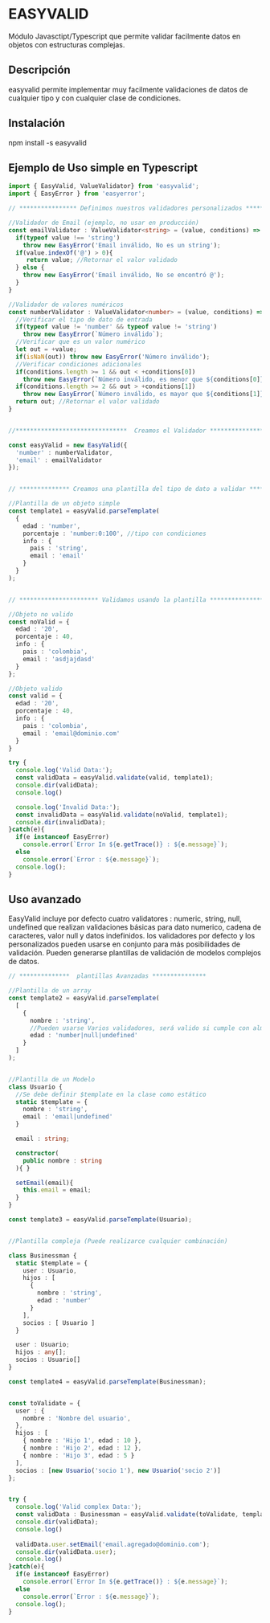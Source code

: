 # EASYVALID
Módulo Javasctipt/Typescript que permite validar facilmente datos en objetos con estructuras complejas.

## Descripción
easyvalid permite implementar muy facilmente validaciones de datos de cualquier tipo y con cualquier clase de condiciones.

## Instalación
npm install -s easyvalid

## Ejemplo de Uso simple en Typescript

```Typescript
import { EasyValid, ValueValidator} from 'easyvalid';
import { EasyError } from 'easyerror';

// **************** Definimos nuestros validadores personalizados ************************

//Validador de Email (ejemplo, no usar en producción)
const emailValidator : ValueValidator<string> = (value, conditions) => {
  if(typeof value !== 'string')
    throw new EasyError('Email inválido, No es un string');
  if(value.indexOf('@') > 0){
     return value; //Retornar el valor validado
  } else {
    throw new EasyError('Email inválido, No se encontró @');
  }
} 

//Validador de valores numéricos
const numberValidator : ValueValidator<number> = (value, conditions) => {
  //Verificar el tipo de dato de entrada
  if(typeof value != 'number' && typeof value != 'string') 
    throw new EasyError(`Número inválido`);
  //Verificar que es un valor numérico
  let out = +value;
  if(isNaN(out)) throw new EasyError('Número inválido');
  //Verificar condiciones adicionales
  if(conditions.length >= 1 && out < +conditions[0])
    throw new EasyError(`Número inválido, es menor que ${conditions[0]}`);
  if(conditions.length >= 2 && out > +conditions[1])
    throw new EasyError(`Número inválido, es mayor que ${conditions[1]}`);
  return out; //Retornar el valor validado
}


//*******************************  Creamos el Validador *********************************

const easyValid = new EasyValid({
  'number' : numberValidator,
  'email' : emailValidator
});


// ************** Creamos una plantilla del tipo de dato a validar *************** 

//Plantilla de un objeto simple
const template1 = easyValid.parseTemplate(
  {
    edad : 'number',
    porcentaje : 'number:0:100', //tipo con condiciones
    info : {
      pais : 'string',
      email : 'email'
    }
  }
);


// ********************** Validamos usando la plantilla ************************

//Objeto no valido
const noValid = {
  edad : '20',
  porcentaje : 40,
  info : {
    pais : 'colombia',
    email : 'asdjajdasd'
  }
};

//Objeto valido
const valid = {
  edad : '20',
  porcentaje : 40,
  info : {
    pais : 'colombia',
    email : 'email@dominio.com'
  }
}

try {
  console.log('Valid Data:');
  const validData = easyValid.validate(valid, template1);  
  console.dir(validData);
  console.log()

  console.log('Invalid Data:');
  const invalidData = easyValid.validate(noValid, template1);  
  console.dir(invalidData);
}catch(e){
  if(e instanceof EasyError)
    console.error(`Error In ${e.getTrace()} : ${e.message}`);
  else 
    console.error(`Error : ${e.message}`);
  console.log();
}

```


## Uso avanzado

EasyValid incluye por defecto cuatro validatores : numeric, string, null, undefined
que realizan validaciones básicas para dato numerico, cadena de caracteres, valor null y datos indefinidos.
los validadores por defecto y los personalizados pueden usarse en conjunto para más posibilidades de validación.
Pueden generarse plantillas de validación de modelos complejos de datos.

```Typescript
// **************  plantillas Avanzadas *************** 

//Plantilla de un array
const template2 = easyValid.parseTemplate(
  [
    {
      nombre : 'string',
      //Pueden usarse Varios validadores, será valido si cumple con almenos uno
      edad : 'number|null|undefined'
    }
  ]
);


//Plantilla de un Modelo 
class Usuario {
  //Se debe definir $template en la clase como estático
  static $template = {
    nombre : 'string',
    email : 'email|undefined'
  }

  email : string;

  constructor(
    public nombre : string
  ){ }

  setEmail(email){
    this.email = email;
  }
}

const template3 = easyValid.parseTemplate(Usuario);


//Plantilla compleja (Puede realizarce cualquier combinación)

class Businessman {
  static $template = {
    user : Usuario,
    hijos : [ 
      {
        nombre : 'string',
        edad : 'number'
      }
    ],
    socios : [ Usuario ]
  }

  user : Usuario;
  hijos : any[];
  socios : Usuario[]
}

const template4 = easyValid.parseTemplate(Businessman);


const toValidate = {
  user : {
    nombre : 'Nombre del usuario',
  },
  hijos : [
    { nombre : 'Hijo 1', edad : 10 },
    { nombre : 'Hijo 2', edad : 12 },
    { nombre : 'Hijo 3', edad : 5 }
  ],
  socios : [new Usuario('socio 1'), new Usuario('socio 2')]
};


try {
  console.log('Valid complex Data:');
  const validData : Businessman = easyValid.validate(toValidate, template4);  
  console.dir(validData);
  console.log()
  
  validData.user.setEmail('email.agregado@dominio.com');
  console.dir(validData.user);
  console.log()
}catch(e){
  if(e instanceof EasyError)
    console.error(`Error In ${e.getTrace()} : ${e.message}`);
  else 
    console.error(`Error : ${e.message}`);
  console.log();
}


```
